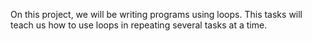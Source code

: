 On this project, we will be writing programs using loops.
This tasks will teach us how to use loops in repeating several tasks at a time.
